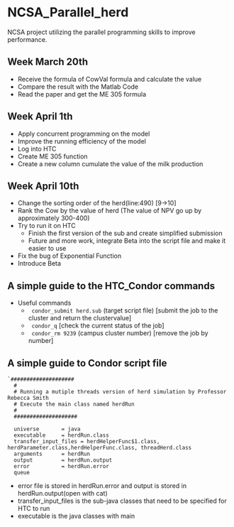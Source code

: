 # NCSA_Parallel_herd
NCSA project utilizing the parallel programming skills to improve performance.





## Week March 20th
- Receive the formula of CowVal formula and calculate the value
- Compare the result with the Matlab Code
- Read the paper and get the ME 305 formula

## Week April 1th
- Apply concurrent programming on the model
- Improve the running efficiency of the model
- Log into HTC
- Create ME 305 function
- Create a new column cumulate the value of the milk production

## Week April 10th
- Change the sorting order of the herd(line:490) [9->10]
- Rank the Cow by the value of herd (The value of NPV go up by approximately 300-400)
- Try to run it on HTC
  - Finish the first version of the sub and create simplified submission 
  - Future and more work, integrate Beta into the script file and make it easier to use
- Fix the bug of Exponential Function
- Introduce Beta


## A simple guide to the HTC_Condor commands
  - Useful commands
    - ``` condor_submit herd.sub``` (target script file) [submit the job to the cluster and return the clustervalue]
    - ``` condor_q```  [check the current status of the job]
    - ``` condor_rm 9239``` (campus cluster number) [remove the job by number]
 
## A simple guide to Condor script file
``` 
`####################
  #
  # Running a mutiple threads version of herd simulation by Professor Rebecca Smith
  # Execute the main class named herdRun
  #
  ####################

  universe       = java
  executable     = herdRun.class
  transfer_input_files = herdHelperFunc$1.class, herdParameter.class,herdHelperFunc.class, threadHerd.class
  arguments      = herdRun
  output         = herdRun.output
  error          = herdRun.error
  queue
 ```
 - error file is stored in herdRun.error and output is stored in herdRun.output(open with cat)
 - transfer_input_files is the sub-java classes that need to be specified for HTC to run
 - executable is the java classes with main
 
 

